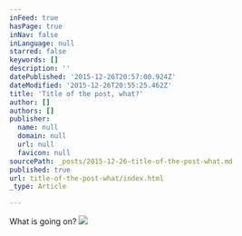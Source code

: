 ```yaml
---
inFeed: true
hasPage: true
inNav: false
inLanguage: null
starred: false
keywords: []
description: ''
datePublished: '2015-12-26T20:57:00.924Z'
dateModified: '2015-12-26T20:55:25.462Z'
title: 'Title of the post, what?'
author: []
authors: []
publisher:
  name: null
  domain: null
  url: null
  favicon: null
sourcePath: _posts/2015-12-26-title-of-the-post-what.md
published: true
url: title-of-the-post-what/index.html
_type: Article

---
```

What is going on?
![](https://the-grid-user-content.s3-us-west-2.amazonaws.com/ecaa4ae9-a8e1-4ee6-b729-5fcbdb1a80d8.png)